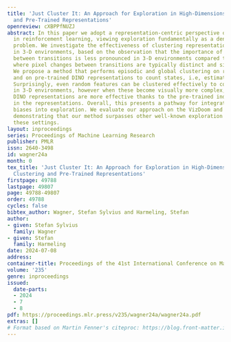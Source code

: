 ```yaml
---
title: 'Just Cluster It: An Approach for Exploration in High-Dimensions using Clustering
  and Pre-Trained Representations'
openreview: cXBPPfNUZJ
abstract: In this paper we adopt a representation-centric perspective on exploration
  in reinforcement learning, viewing exploration fundamentally as a density estimation
  problem. We investigate the effectiveness of clustering representations for exploration
  in 3-D environments, based on the observation that the importance of pixel changes
  between transitions is less pronounced in 3-D environments compared to 2-D environments,
  where pixel changes between transitions are typically distinct and significant.
  We propose a method that performs episodic and global clustering on random representations
  and on pre-trained DINO representations to count states, i.e, estimate pseudo-counts.
  Surprisingly, even random features can be clustered effectively to count states
  in 3-D environments, however when these become visually more complex, pre-trained
  DINO representations are more effective thanks to the pre-trained inductive biases
  in the representations. Overall, this presents a pathway for integrating pre-trained
  biases into exploration. We evaluate our approach on the VizDoom and Habitat environments,
  demonstrating that our method surpasses other well-known exploration methods in
  these settings.
layout: inproceedings
series: Proceedings of Machine Learning Research
publisher: PMLR
issn: 2640-3498
id: wagner24a
month: 0
tex_title: 'Just Cluster It: An Approach for Exploration in High-Dimensions using
  Clustering and Pre-Trained Representations'
firstpage: 49788
lastpage: 49807
page: 49788-49807
order: 49788
cycles: false
bibtex_author: Wagner, Stefan Sylvius and Harmeling, Stefan
author:
- given: Stefan Sylvius
  family: Wagner
- given: Stefan
  family: Harmeling
date: 2024-07-08
address:
container-title: Proceedings of the 41st International Conference on Machine Learning
volume: '235'
genre: inproceedings
issued:
  date-parts:
  - 2024
  - 7
  - 8
pdf: https://proceedings.mlr.press/v235/wagner24a/wagner24a.pdf
extras: []
# Format based on Martin Fenner's citeproc: https://blog.front-matter.io/posts/citeproc-yaml-for-bibliographies/
---
```

